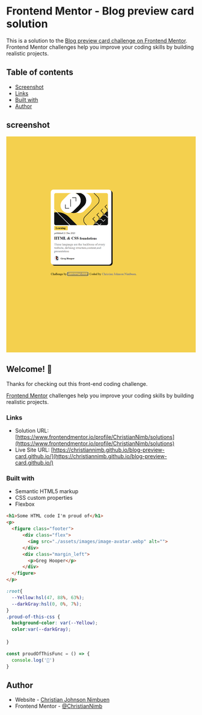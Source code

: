 # Frontend Mentor - Blog preview card solution

This is a solution to the [Blog preview card challenge on Frontend Mentor](https://www.frontendmentor.io/challenges/blog-preview-card-ckPaj01IcS). Frontend Mentor challenges help you improve your coding skills by building realistic projects. 

## Table of contents
  - [Screenshot](#screenshot)
  - [Links](#links)
  - [Built with](#built-with)
- [Author](#author)


## screenshot

![Design preview for the Blog preview card coding challenge](./screenshot.png)

## Welcome! 👋

Thanks for checking out this front-end coding challenge.

[Frontend Mentor](https://www.frontendmentor.io) challenges help you improve your coding skills by building realistic projects.

### Links

- Solution URL: [https://www.frontendmentor.io/profile/ChristianNimb/solutions](https://www.frontendmentor.io/profile/ChristianNimb/solutions)
- Live Site URL: [https://christiannimb.github.io/blog-preview-card.github.io/](https://christiannimb.github.io/blog-preview-card.github.io/)

### Built with

- Semantic HTML5 markup
- CSS custom properties
- Flexbox

```html
<h1>Some HTML code I'm proud of</h1>
<p> 
  <figure class="footer">
      <div class="flex">
        <img src="./assets/images/image-avatar.webp" alt="">
      </div>
      <div class="margin_left">
        <p>Greg Hooper</p>
      </div>
  </figure>
</p>
```
```css
:root{
  --Yellow:hsl(47, 88%, 63%);
  --darkGray:hsl(0, 0%, 7%);
}
.proud-of-this-css {
  background-color: var(--Yellow);
  color:var(--darkGray);

}
```
```js
const proudOfThisFunc = () => {
  console.log('🎉')
}
```
## Author

- Website - [Christian Johnson Nimbuen](https://christiannimb.github.io/blog-preview-card.github.io/)
- Frontend Mentor - [@ChristianNimb](https://www.frontendmentor.io/profile/@ChristianNimb)